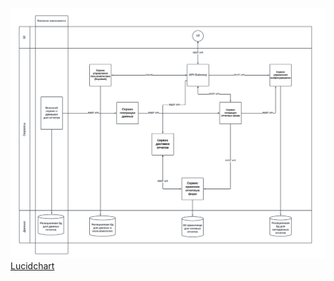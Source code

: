 ![alt text](https://github.com/malletmustdie/otus-report-generate-system/blob/main/tech_docs/img/scheme.png)
[Lucidchart](https://lucid.app/lucidchart/c32b28ee-1faf-49bd-b6e3-a2c4f5b2202b/edit?viewport_loc=-2828%2C-1038%2C7887%2C4043%2C0_0&invitationId=inv_056d3823-9653-43db-ac4b-e4c302bce8ec)